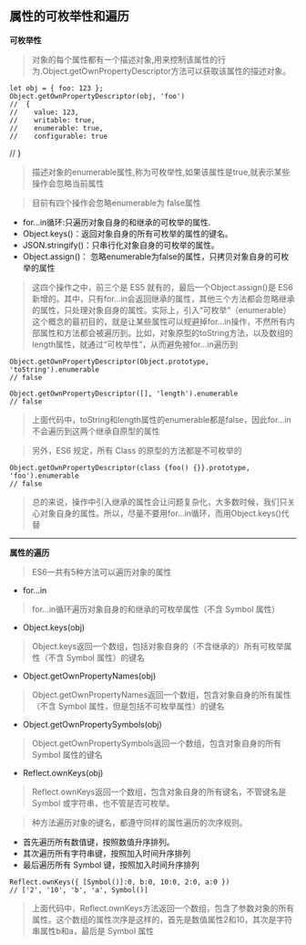 ## 属性的可枚举性和遍历
**可枚举性**
>对象的每个属性都有一个描述对象,用来控制该属性的行为.Object.getOwnPropertyDescriptor方法可以获取该属性的描述对象。
```
let obj = { foo: 123 };
Object.getOwnPropertyDescriptor(obj, 'foo')
//  {
//    value: 123,
//    writable: true,
//    enumerable: true,
//    configurable: true
```
//  }
>描述对象的enumerable属性,称为可枚举性,如果该属性是true,就表示某些操作会忽略当前属性

>目前有四个操作会忽略enumerable为 false属性
- for...in循环:只遍历对象自身的和继承的可枚举的属性.
- Object.keys()：返回对象自身的所有可枚举的属性的键名。
- JSON.stringify()：只串行化对象自身的可枚举的属性。
- Object.assign()： 忽略enumerable为false的属性，只拷贝对象自身的可枚举的属性
>这四个操作之中，前三个是 ES5 就有的，最后一个Object.assign()是 ES6 新增的。其中，只有for...in会返回继承的属性，其他三个方法都会忽略继承的属性，只处理对象自身的属性。实际上，引入“可枚举”（enumerable）这个概念的最初目的，就是让某些属性可以规避掉for...in操作，不然所有内部属性和方法都会被遍历到。比如，对象原型的toString方法，以及数组的length属性，就通过“可枚举性”，从而避免被for...in遍历到
```
Object.getOwnPropertyDescriptor(Object.prototype, 'toString').enumerable
// false

Object.getOwnPropertyDescriptor([], 'length').enumerable
// false
```
>上面代码中，toString和length属性的enumerable都是false，因此for...in不会遍历到这两个继承自原型的属性

>另外，ES6 规定，所有 Class 的原型的方法都是不可枚举的
```
Object.getOwnPropertyDescriptor(class {foo() {}}.prototype, 'foo').enumerable
// false
```
>总的来说，操作中引入继承的属性会让问题复杂化，大多数时候，我们只关心对象自身的属性。所以，尽量不要用for...in循环，而用Object.keys()代替
---
**属性的遍历**
>ES6一共有5种方法可以遍历对象的属性
- for...in
>for...in循环遍历对象自身的和继承的可枚举属性（不含 Symbol 属性）
- Object.keys(obj)
>Object.keys返回一个数组，包括对象自身的（不含继承的）所有可枚举属性（不含 Symbol 属性）的键名
- Object.getOwnPropertyNames(obj)
>Object.getOwnPropertyNames返回一个数组，包含对象自身的所有属性（不含 Symbol 属性，但是包括不可枚举属性）的键名
- Object.getOwnPropertySymbols(obj)
>Object.getOwnPropertySymbols返回一个数组，包含对象自身的所有 Symbol 属性的键名
- Reflect.ownKeys(obj)
>Reflect.ownKeys返回一个数组，包含对象自身的所有键名，不管键名是 Symbol 或字符串，也不管是否可枚举。

>种方法遍历对象的键名，都遵守同样的属性遍历的次序规则。
- 首先遍历所有数值键，按照数值升序排列。
- 其次遍历所有字符串键，按照加入时间升序排列
- 最后遍历所有 Symbol 键，按照加入时间升序排列
```
Reflect.ownKeys({ [Symbol()]:0, b:0, 10:0, 2:0, a:0 })
// ['2', '10', 'b', 'a', Symbol()]
```
>上面代码中，Reflect.ownKeys方法返回一个数组，包含了参数对象的所有属性。这个数组的属性次序是这样的，首先是数值属性2和10，其次是字符串属性b和a，最后是 Symbol 属性